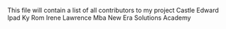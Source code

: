 This file will contain a list of all contributors to my project
Castle
Edward
Ipad
Ky
Rom
Irene
Lawrence
Mba
New Era Solutions Academy
